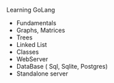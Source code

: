 
Learning GoLang

- Fundamentals
- Graphs, Matrices
- Trees
- Linked List
- Classes
- WebServer
- DataBase ( Sql, Sqlite, Postgres)
- Standalone server
